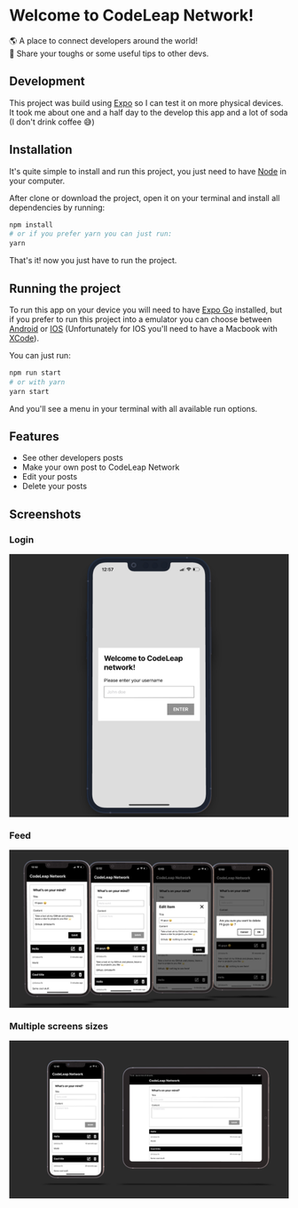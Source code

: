 # Welcome to CodeLeap Network!

🌎 A place to connect developers around the world!<br />
💭 Share your toughs or some useful tips to other devs.

## Development
This project was build using [Expo](https://expo.dev) so I can test it on more physical devices.
It took me about one and a half day to the develop this app and a lot of soda (I don't drink coffee 😅)

## Installation

It's quite simple to install and run this project, you just need to have [Node](https://nodejs.org/en/) in your computer.

After clone or download the project, open it on your terminal and install all dependencies by running:
```bash
npm install
# or if you prefer yarn you can just run:
yarn
```
That's it! now you just have to run the project.

## Running the project

To run this app on your device you will need to have [Expo Go](https://expo.dev/client) installed, but if you prefer to run this project into a emulator you can choose between [Android](https://docs.expo.dev/workflow/android-studio-emulator/) or [IOS](https://docs.expo.dev/workflow/ios-simulator/) (Unfortunately for IOS you'll need to have a Macbook with [XCode](https://developer.apple.com/xcode/)).

You can just run:
```bash
npm run start
# or with yarn
yarn start
```
And you'll see a menu in your terminal with all available run options.

## Features

- See other developers posts
- Make your own post to CodeLeap Network
- Edit your posts
- Delete your posts

## Screenshots

### Login

<div 
    style="display: flex; justify-content: center; align-items: center; width: 100%; background-color: #2b2b2b;"
>
	<img width="350"
	    src="https://github.com/kleberfh/CodeLeapNetwork/blob/main/assets/demo/login.png?raw=true" />
</div>

### Feed

<div 
    style="display: flex; justify-content: center; align-items: center; width: 100%; background-color: #2b2b2b;"
>
<img width="100%" src="https://github.com/kleberfh/CodeLeapNetwork/blob/main/assets/demo/features.png?raw=true" />
</div>

### Multiple screens sizes

<div 
    style="display: flex; justify-content: center; align-items: center; width: 100%; background-color: #2b2b2b;"
>
<img width="100%" src="https://github.com/kleberfh/CodeLeapNetwork/blob/main/assets/demo/screens.png?raw=true" />
</div>
